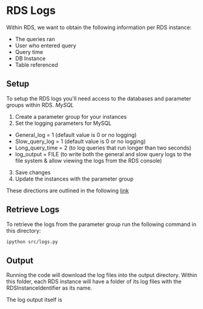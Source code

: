 # RDS Logs

Within RDS, we want to obtain the following information per RDS instance:
* The queries ran
* User who entered query
* Query time
* DB Instance
* Table referenced

## Setup
To setup the RDS logs you'll need access to the databases and parameter groups within RDS.
_MySQL_
1. Create a parameter group for your instances
2. Set the logging parameters for MySQL
* General_log = 1 (default value is 0 or no logging)
* Slow_query_log = 1 (default value is 0 or no logging)
* Long_query_time = 2 (to log queries that run longer than two seconds)
* log_output = FILE (to write both the general and slow query logs to the file system & allow viewing the logs from the RDS console)
3. Save changes
4. Update the instances with the parameter group

These directions are outlined in the following [link](https://aws.amazon.com/premiumsupport/knowledge-center/rds-mysql-logs/)

## Retrieve Logs
To retrieve the logs from the parameter group run the following command in this directory:

```bash
ipython src/logs.py
```

## Output
Running the code will download the log files into the output directory. Within this folder, each RDS instance will have a folder of its log files with the RDSInstanceIdentifier as its name.

The log output itself is

